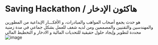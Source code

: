 # Saving Hackathon / هاكثون الإدخار
هو حدث يجمع أصحاب المواهب والمبادرات، و الأفكـــار الإبداعية من المطورين والمهندسين والتقنيين والمصممين ومن لديه شغف للعمل بشكل جماعي في مدة زمنية محددة لتطوير وإيجاد حلول حقيقية للتحديات المالية و الادخار و التخطيط المالي 
![image](https://user-images.githubusercontent.com/86354979/181793168-befa0988-18fb-4e10-9047-4982c3b8999d.png)

